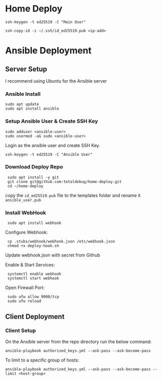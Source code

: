 # Home Deploy

`ssh-keygen -t ed25519 -C "Main User"`

`ssh-copy-id -i ~/.ssh/id_ed25519.pub <ip-add>`

# Ansible Deployment

## Server Setup
I recommend using Ubuntu for the Ansible server

### Ansible Install

```shell
sudo apt update
sudo apt install ansible
```

### Setup Ansible User & Create SSH Key

```shell
sudo adduser <ansible-user>
sudo usermod -aG sudo <ansible-user>
```

Login as the ansible user and create SSH Key.

```shell
ssh-keygen -t ed25519 -C "Ansible User"
```

### Download Deploy Repo

```shell
 sudo apt install -y git
 git clone git@github.com:totaldebug/home-deploy.git
 cd ~/home-deploy
```

copy the `id_ed25519.pub` file to the templates folder and rename it `ansible_user.pub`

### Install WebHook

```shell
 sudo apt install webhook
```

Configure Webhook:

```shell
 cp .stubs/webhook/webhook.json /etc/webhook.json
 chmod +x deploy-hook.sh
```

Update webhook.json with secret from Github

Enable & Start Services:

```shell
 systemctl enable webhook
 systemctl start webhook
```

Open Firewall Port:

```shell
 sudo ufw allow 9000/tcp
 sudo ufw reload
```

## Client Deployment

### Client Setup

On the Ansible server from the repo directory run the below command:

```shell
ansible-playbook authorized_keys.yml --ask-pass --ask-become-pass
```

To limit to a specific group of hosts:

```shell
ansible-playbook authorized_keys.yml --ask-pass --ask-become-pass --limit <host-group>
```
